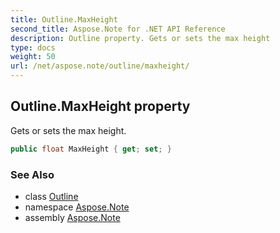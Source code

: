 ```yaml
---
title: Outline.MaxHeight
second_title: Aspose.Note for .NET API Reference
description: Outline property. Gets or sets the max height
type: docs
weight: 50
url: /net/aspose.note/outline/maxheight/
---
```

## Outline.MaxHeight property

Gets or sets the max height.

```csharp
public float MaxHeight { get; set; }
```

### See Also

* class [Outline](../)
* namespace [Aspose.Note](../../outline/)
* assembly [Aspose.Note](../../../)


